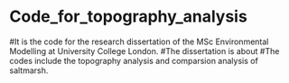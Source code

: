 # Code_for_topography_analysis
#It is the code for the research dissertation of the MSc Environmental Modelling at University College London.
#The dissertation is about 
#The codes include the topography analysis and comparsion analysis of saltmarsh.
